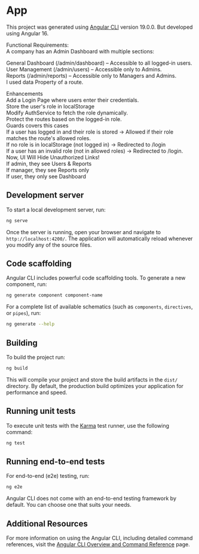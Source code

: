 # App

This project was generated using [Angular CLI](https://github.com/angular/angular-cli) version 19.0.0. But developed using Angular 16.

Functional Requirements:<br>
A company has an Admin Dashboard with multiple sections:<br>

General Dashboard (/admin/dashboard) – Accessible to all logged-in users.<br>
User Management (/admin/users) – Accessible only to Admins.<br>
Reports (/admin/reports) – Accessible only to Managers and Admins.<br>
I used data Property of a route.<br>

Enhancements<br>
Add a Login Page where users enter their credentials.<br>
Store the user's role in localStorage<br>
Modify AuthService to fetch the role dynamically.<br>
Protect the routes based on the logged-in role.<br>
Guards covers this cases<br>
If a user has logged in and their role is stored → Allowed if their role matches the route's allowed roles.<br>
If no role is in localStorage (not logged in) → Redirected to /login<br>
If a user has an invalid role (not in allowed roles) → Redirected to /login.<br>
Now, UI Will Hide Unauthorized Links!<br>
If admin, they see Users & Reports<br>
If manager, they see Reports only<br>
If user, they only see Dashboard<br>

## Development server

To start a local development server, run:

```bash
ng serve
```

Once the server is running, open your browser and navigate to `http://localhost:4200/`. The application will automatically reload whenever you modify any of the source files.

## Code scaffolding

Angular CLI includes powerful code scaffolding tools. To generate a new component, run:

```bash
ng generate component component-name
```

For a complete list of available schematics (such as `components`, `directives`, or `pipes`), run:

```bash
ng generate --help
```

## Building

To build the project run:

```bash
ng build
```

This will compile your project and store the build artifacts in the `dist/` directory. By default, the production build optimizes your application for performance and speed.

## Running unit tests

To execute unit tests with the [Karma](https://karma-runner.github.io) test runner, use the following command:

```bash
ng test
```

## Running end-to-end tests

For end-to-end (e2e) testing, run:

```bash
ng e2e
```

Angular CLI does not come with an end-to-end testing framework by default. You can choose one that suits your needs.

## Additional Resources

For more information on using the Angular CLI, including detailed command references, visit the [Angular CLI Overview and Command Reference](https://angular.dev/tools/cli) page.
